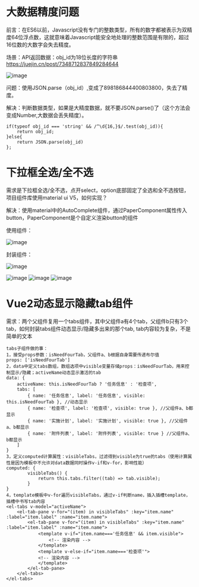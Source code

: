 # 大数据精度问题  
前言：在ES6以前，Javascript没有专门的整数类型，所有的数字都被表示为双精度64位浮点数，这就意味着Javascript能安全地处理的整数范围是有限的，超过16位数的大数字会失去精度。

场景：API返回数据：obj_id为18位长度的字符串   https://juejin.cn/post/7348712837849284644

![image](https://github.com/Lujinghui1234/Coding-Common-Error/assets/109168485/d08c40e2-15de-4fb3-ba48-6a3f01b1e967)

问题：使用JSON.parse（obj_id）,变成了898186844400803800，失去了精度。

解决：判断数据类型，如果是大精度数据，就不要JSON.parse()了（这个方法会变成Number,大数据会丢失精度）。
```
if(typeof obj_id === 'string' && /^\d{16,}$/.test(obj_id)){
    return obj_id;
}else{
    return JSON.parse(obj_id)
};
```
# 下拉框全选/全不选
需求是下拉框全选/全不选，点开select，option底部固定了全选和全不选按钮，项目组件库使用material ui V5，如何实现？

解决：使用material中的AutoComplete组件，通过PaperComponent属性传入button，PaperComponent是个自定义渲染button的组件

使用组件：

![image](https://github.com/Lujinghui1234/Coding-Difffculties/assets/109168485/87faa35b-beea-416e-a9c4-d76b9635a3fb)


封装组件：

![image](https://github.com/Lujinghui1234/Coding-Difffculties/assets/109168485/6b2d67fe-5319-4476-9ee7-098ccc7f596d)

![image](https://github.com/Lujinghui1234/Coding-Difffculties/assets/109168485/5aee9007-5245-4d61-99a8-f99ef17c0369)
![image](https://github.com/Lujinghui1234/Coding-Difffculties/assets/109168485/c4499e72-de97-4936-b6c1-2d21c4f3d0cb)
![image](https://github.com/Lujinghui1234/Coding-Difffculties/assets/109168485/7222196c-0c97-4acc-b1c1-88db0a6ef3e7)

# Vue2动态显示隐藏tab组件
需求：两个父组件复用一个tabs组件，其中父组件a有4个tab，父组件b只有3个tab，如何封装tabs组件动态显示/隐藏多出来的那个tab, tab内容较为复杂，不是简单的文本
```
tabs子组件做的事：
1，接受props参数：isNeedFourTab，父组件a、b根据自身需要传递布尔值
props: ['isNeedFourTab']
2，data中定义tabs数组，数组选项中visible变量存储props：isNeedFourTab，用来控制显示/隐藏；activeName动态显示激活的tab
data: {
    activeName: this.isNeedFourTab ? '任务信息' : '检查项',
    tabs: [
        { name: '任务信息', label: '任务信息', visible: this.isNeedFourTab }, //动态显示
        { name: '检查项', label: '检查项', visible: true }, //父组件a、b都显示
        { name: '实施计划', label: '实施计划', visible: true }, //父组件a、b都显示
        { name: '附件列表', label: '附件列表', visible: true } //父组件a、b都显示
    ]
}
3，定义computed计算属性：visibleTabs，过滤得到visible为true的tabs（使用计算属性是因为模板中不允许对data数据同时操作v-if和v-for，影响性能）
computed: {
		visibleTabs() {
			return this.tabs.filter((tab) => tab.visible);
		}
}
4，template模板中v-for遍历visibleTabs，通过v-if判断name，插入插槽template，插槽中书写tab内容
<el-tabs v-model="activeName">
    <el-tab-pane v-for="(item) in visibleTabs" :key="item.name" :label="item.label" :name="item.name">
        <el-tab-pane v-for="(item) in visibleTabs" :key="item.name" :label="item.label" :name="item.name">
			<template v-if="item.name==='任务信息' && item.visible">
				<!-- 渲染内容 -->
			</template>
            <template v-else-if="item.name==='检查项'">
            <!-- 渲染内容 -->
			</template>
        </el-tab-pane>
    </el-tabs>
</el-tabs>

```





